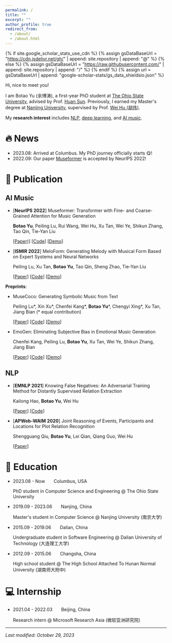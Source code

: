 ```yaml
---
permalink: /
title: ""
excerpt: ""
author_profile: true
redirect_from: 
  - /about/
  - /about.html
---
```


{% if site.google_scholar_stats_use_cdn %}
{% assign gsDataBaseUrl = "https://cdn.jsdelivr.net/gh/" | append: site.repository | append: "@" %}
{% else %}
{% assign gsDataBaseUrl = "https://raw.githubusercontent.com/" | append: site.repository | append: "/" %}
{% endif %}
{% assign url = gsDataBaseUrl | append: "google-scholar-stats/gs_data_shieldsio.json" %}

<span class='anchor' id='about-me'></span>

Hi, nice to meet you!

I am Botao Yu (余博涛), a first-year PhD student at [The Ohio State University](https://www.osu.edu/), advised by Prof. [Huan Sun](http://web.cse.ohio-state.edu/~sun.397/). Previously, I earned my Master's degree at [Nanjing University](https://www.nju.edu.cn/en/), supervised by Prof. [Wei Hu (胡伟)](http://ws.nju.edu.cn/wiki/Wiki.jsp?page=Wei%20Hu).

My **research interest** includes <u>NLP</u>, <u>deep learning</u>, and <u>AI music</u>.

# 🔥 News
- 2023.08: Arrived at Columbus. My PhD journey officially starts 😋!
- 2022.09: Our paper [Museformer](#pub-museformer) is accepted by NeurIPS 2022!

# 📝 Publication

## AI Music

<span class='anchor' id='pub-museformer'></span>

- [**NeurIPS 2022**] Museformer: Transformer with Fine- and Coarse-Grained Attention for Music Generation

  **Botao Yu**, Peiling Lu, Rui Wang, Wei Hu, Xu Tan, Wei Ye, Shikun Zhang, Tao Qin, Tie-Yan Liu
  
  [[Paper](https://openreview.net/forum?id=GFiqdZOm-Ei))]     [[Code](https://github.com/microsoft/muzic/tree/main/museformer)]     [[Demo](https://ai-muzic.github.io/museformer)]

<span class='anchor' id='pub-meloform'></span>

- [**ISMIR 2022**] MeloForm: Generating Melody with Musical Form Based on Expert Systems and Neural Networks

  Peiling Lu, Xu Tan, **Botao Yu**, Tao Qin, Sheng Zhao, Tie-Yan Liu

  [[Paper](https://arxiv.org/abs/2208.14345)]     [[Code](https://github.com/microsoft/muzic/tree/main/meloform)]     [[Demo](https://ai-muzic.github.io/meloform)]

**Preprints**:

- MuseCoco: Generating Symbolic Music from Text

  Peiling Lu\*, Xin Xu\*, Chenfei Kang\*, **Botao Yu**\*, Chengyi Xing\*, Xu Tan, Jiang Bian     (* equal contribution)

  [[Paper](https://arxiv.org/abs/2306.00110)]     [[Code](https://github.com/microsoft/muzic/tree/main/musecoco)]     [[Demo](https://ai-muzic.github.io/musecoco)]

- EmoGen: Eliminating Subjective Bias in Emotional Music Generation

  Chenfei Kang, Peiling Lu, **Botao Yu**, Xu Tan, Wei Ye, Shikun Zhang, Jiang Bian

  [[Paper](https://arxiv.org/abs/2307.01229)]     [[Code](https://github.com/microsoft/muzic/tree/main/emogen)]     [[Demo](https://ai-muzic.github.io/emogen)]

## NLP

- [**EMNLP 2021**] Knowing False Negatives: An Adversarial Training Method for Distantly Supervised Relation Extraction

  Kailong Hao, **Botao Yu**, Wei Hu

  [[Paper](https://aclanthology.org/2021.emnlp-main.761)]     [[Code](https://github.com/nju-websoft/fan)]

- [**APWeb-WAIM 2020**] Joint Reasoning of Events, Participants and Locations for Plot Relation Recognition

  Shengguang Qiu, **Botao Yu**, Lei Qian, Qiang Guo, Wei Hu

  [[Paper](https://link.springer.com/chapter/10.1007/978-3-030-60259-8_51)]


# 📖 Education
- 2023.08 - Now &nbsp;&nbsp;&nbsp;&nbsp;&nbsp; Columbus, USA

  PhD student in Computer Science and Engineering @ The Ohio State University

- 2019.09 - 2023.06 &nbsp;&nbsp;&nbsp;&nbsp;&nbsp; Nanjing, China

  Master's student in Computer Science @ Nanjing University (南京大学)

- 2015.09 - 2019.06 &nbsp;&nbsp;&nbsp;&nbsp;&nbsp; Dalian, China

  Undergraduate student in Software Engineering @ Dalian University of Technology (大连理工大学)

- 2012.09 - 2015.06 &nbsp;&nbsp;&nbsp;&nbsp;&nbsp; Changsha, China

  High school student @ The High School Attached To Hunan Normal University (湖南师大附中)

# 💻 Internship
- 2021.04 - 2022.03 &nbsp;&nbsp;&nbsp;&nbsp;&nbsp; Beijing, China
  
  Research intern @ Microsoft Research Asia (微软亚洲研究院)





---

*Last modified: October 29, 2023*
